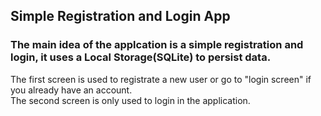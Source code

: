 ## Simple Registration and Login App

### The main idea of the applcation is a simple registration and login, it uses a Local Storage(SQLite) to persist data.

The first screen is used to registrate a new user or go to "login screen" if you already have an account. <br>
The second screen is only used to login in the application.
